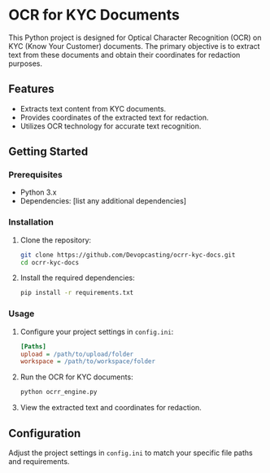 # OCR for KYC Documents

This Python project is designed for Optical Character Recognition (OCR) on KYC (Know Your Customer) documents. The primary objective is to extract text from these documents and obtain their coordinates for redaction purposes.

## Features

- Extracts text content from KYC documents.
- Provides coordinates of the extracted text for redaction.
- Utilizes OCR technology for accurate text recognition.

## Getting Started

### Prerequisites

- Python 3.x
- Dependencies: [list any additional dependencies]

### Installation

1. Clone the repository:

    ```bash
    git clone https://github.com/Devopcasting/ocrr-kyc-docs.git
    cd ocrr-kyc-docs
    ```

2. Install the required dependencies:

    ```bash
    pip install -r requirements.txt
    ```

### Usage

1. Configure your project settings in `config.ini`:

    ```ini
    [Paths]
    upload = /path/to/upload/folder
    workspace = /path/to/workspace/folder
    ```

2. Run the OCR for KYC documents:

    ```bash
    python ocrr_engine.py
    ```

3. View the extracted text and coordinates for redaction.

## Configuration

Adjust the project settings in `config.ini` to match your specific file paths and requirements.
